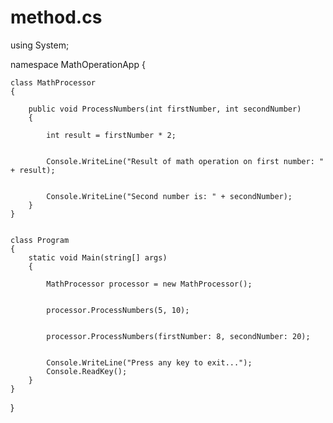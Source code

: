 # method.cs
using System;


namespace MathOperationApp
{
    
    class MathProcessor
    {
        
        public void ProcessNumbers(int firstNumber, int secondNumber)
        {
            
            int result = firstNumber * 2;

            
            Console.WriteLine("Result of math operation on first number: " + result);

            
            Console.WriteLine("Second number is: " + secondNumber);
        }
    }

    
    class Program
    {
        static void Main(string[] args)
        {
            
            MathProcessor processor = new MathProcessor();

            
            processor.ProcessNumbers(5, 10);

            
            processor.ProcessNumbers(firstNumber: 8, secondNumber: 20);

            
            Console.WriteLine("Press any key to exit...");
            Console.ReadKey();
        }
    }
}

